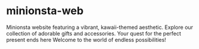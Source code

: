 # minionsta-web
Minionsta website featuring a vibrant, kawaii-themed aesthetic. Explore our collection of adorable gifts and accessories. Your quest for the perfect present ends here Welcome to the world of endless possibilities!
